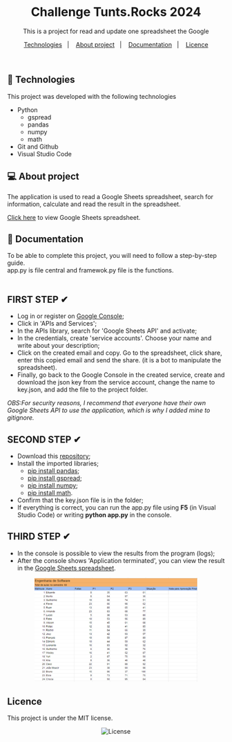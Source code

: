 <h1 align="center"> Challenge Tunts.Rocks 2024 </h1>

<p align="center">
This is a project for read and update one spreadsheet the Google
</p>

<p align="center">
  <a href="#-tecnologias">Technologies</a>&nbsp;&nbsp;&nbsp;|&nbsp;&nbsp;&nbsp;
  <a href="#-projeto">About project</a>&nbsp;&nbsp;&nbsp;|&nbsp;&nbsp;&nbsp;
  <a href="#-layout">Documentation</a>&nbsp;&nbsp;&nbsp;|&nbsp;&nbsp;&nbsp;
  <a href="#memo-licença">Licence</a>
</p>
<br>

## 🚀 Technologies

This project was developed with the following technologies

- Python
   - gspread
   - pandas
   - numpy
   - math
- Git and Github
- Visual Studio Code

## 💻 About project

The application is used to read a Google Sheets spreadsheet, search for information, calculate and read the result in the spreadsheet.
<br>

[Click here](https://docs.google.com/spreadsheets/d/1Byk9WC8dvJYod1OAX5LYZh9zasOyeP_RWGAXf09-qHQ/edit#gid=0) to view Google Sheets spreadsheet.


## 📖 Documentation
To be able to complete this project, you will need to follow a step-by-step guide.<br>
app.py is file central and framewok.py file is the functions.
<br><br>
<h2>FIRST STEP ✔</h2>

- Log in or register on [Google Console](https://console.cloud.google.com/);
- Click in 'APIs and Services';
- In the APIs library, search for 'Google Sheets API' and activate;
- In the credentials, create 'service accounts'. Choose your name and write about your description;
- Click on the created email and copy. Go to the spreadsheet, click share, enter this copied email and send the share. (it is a bot to manipulate the spreadsheet).
- Finally, go back to the Google Console in the created service, create and download the json key from the service account, change the name to key.json, and add the file to the project folder.

<i>OBS:For security reasons, I recommend that everyone have their own Google Sheets API to use the application, which is why I added mine to gitignore.</i>
<br>
<h2>SECOND STEP ✔</h2>

- Download this [repository](https://github.com/CleoLeal/ChallengeTunts.Rocks);
- Install the imported libraries;
    - [pip install pandas](https://pypi.org/project/pandas/);
    - [pip install gspread](https://pypi.org/project/gspread/);
    - [pip install numpy](https://pypi.org/project/numpy/);
    - [pip install math](https://pypi.org/project/python-math/).
- Confirm that the key.json file is in the folder;
- If everything is correct, you can run the app.py file using <b>F5</b> (in Visual Studio Code) or writing <b>python app.py</b> in the console.

<h2>THIRD STEP ✔</h2>

- In the console is possible to view the results from the program (logs);
- After the console shows 'Application terminated', you can view the result in the [Google Sheets spreadsheet](https://docs.google.com/spreadsheets/d/1Byk9WC8dvJYod1OAX5LYZh9zasOyeP_RWGAXf09-qHQ/edit#gid=0).
<p align="center">
  <img alt="Preview" src="./preview/image.png" width=75%>
</p>

## Licence

This project is under the MIT license.
<p align="center">
  <img alt="License" src="https://img.shields.io/static/v1?label=license&message=MIT&color=49AA26&labelColor=000000">
</p>

